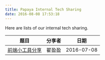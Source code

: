 ```yaml
---
title: Papaya Internal Tech Sharing
date: 2016-08-08 17:53:18
---
```


Here are lists of our internal tech sharing.


| 题目 |  分享者| 日期  |
| -----|:------:|:-----:|
| [前端小工具分享](2016-07-08-web-tools/) | 翟盈盈 | 2016-07-08 |
